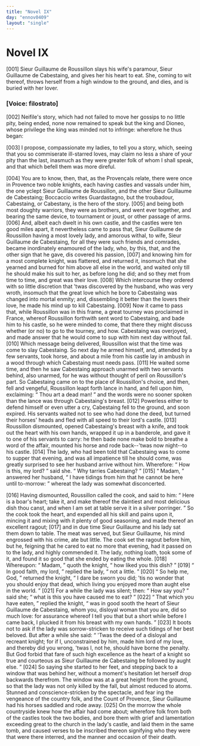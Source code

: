 ```yaml
---
title: "Novel IX"
day: "ennov0409"
layout: "single"
---
```

<div id="nov0409" type="novella" who="filostrato">
 <h1>
  Novel IX
 </h1>
 <argument>
  <p>
   <a name="p04090001">
    [001]
   </a>
   Sieur Guillaume de Roussillon slays his wife's paramour,
 Sieur Guillaume de Cabestaing, and gives her his
 heart to eat. She, coming to wit thereof, throws
 herself from a high window to the ground, and dies,
	and is buried with her lover.
  </p>
 </argument>
 <p>
  <h3>
   [Voice: filostrato]
  </h3>
 </p>
 <div3 type="commentary" who="author">
  <p>
   <a name="p04090002">
    [002]
   </a>
   Neifile's
   story, which had not failed to
	move her gossips to no
	little pity, being ended, none now remained to speak but the king
	and Dioneo, whose privilege the king was minded not to infringe:
	wherefore he thus began:
  </p>
 </div3>
 <div3 type="commentary" who="filostrato">
  <p>
   <a name="p04090003">
    [003]
   </a>
   I propose, compassionate my ladies, to
	tell you a story, which, seeing that you so commiserate ill-starred
	loves, may claim no less a share of your pity than the last, inasmuch
	as they were greater folk of whom I shall speak, and that which
	befell them was more direful.
  </p>
 </div3>
 <p>
  <a name="p04090004">
   [004]
  </a>
  You are to know, then, that, as the Proven&ccedil;als relate, there
 were once in Provence two noble knights, each having castles and
 vassals under him, the one yclept Sieur Guillaume de Roussillon,
 and the other Sieur Guillaume de Cabestaing;
  <note>
   Boccaccio writes
 Guardastagno, but the troubadour, Cabestaing, or
	Cabestany, is the hero of the story.
  </note>
  <a name="p04090005">
   [005]
  </a>
  and being both
 most doughty warriors, they were as brothers, and went ever together,
 and bearing the same device, to tournament or joust, or
 other passage of arms.
  <a name="p04090006">
   [006]
  </a>
  And, albeit each dwelt in his own castle,
 and the castles were ten good miles apart, it nevertheless came to
 pass that, Sieur Guillaume de Roussillon having a most lovely lady,
 and amorous withal, to wife, Sieur Guillaume de Cabestaing, for all
 they were such friends and comrades, became inordinately enamoured
 of the lady, who, by this, that, and the other sign that he gave,
 dis
  covered
 his passion,
  <a name="p04090007">
   [007]
  </a>
  and knowing him for a most complete knight,
 was flattered, and returned it, insomuch that she yearned and burned
 for him above all else in the world, and waited only till he should
 make his suit to her, as before long he did; and so they met from
 time to time, and great was their love.
  <a name="p04090008">
   [008]
  </a>
  Which intercourse they
 ordered with so little discretion that 'twas discovered by the husband,
 who was very wroth, insomuch that the great love which he bore to
 Cabestaing was changed into mortal enmity; and, dissembling it
 better than the lovers their love, he made his mind up to kill Cabestaing.
  <a name="p04090009">
   [009]
  </a>
  Now it came to pass that, while Roussillon was in this
 frame, a great tourney was proclaimed in France, whereof Roussillon
 forthwith sent word to Cabestaing, and bade him to his castle, so he
 were minded to come, that there they might discuss whether (or no)
 to go to the tourney, and how. Cabestaing was overjoyed, and
 made answer that he would come to sup with him next day without
 fail.
  <a name="p04090010">
   [010]
  </a>
  Which message being delivered, Roussillon wist that the
 time was come to slay Cabestaing. So next day he armed himself,
 and, attended by a few servants, took horse, and about a mile from
 his castle lay in ambush in a wood through which Cabestaing must
 needs pass.
  <a name="p04090011">
   [011]
  </a>
  He waited some time, and then he saw Cabestaing
 approach unarmed with two servants behind, also unarmed, for he
 was without thought of peril on Roussillon's part. So Cabestaing
 came on to the place of Roussillon's choice, and then, fell and vengeful,
 Roussillon leapt forth lance in hand, and fell upon him, exclaiming:
  <q direct="unspecified">
   Thou art a dead man!
  </q>
  and the words were no sooner
 spoken than the lance was through Cabestaing's breast.
  <a name="p04090012">
   [012]
  </a>
  Powerless
 either to defend himself or even utter a cry, Cabestaing fell to the
 ground, and soon expired. His servants waited not to see who had
 done the deed, but turned their horses' heads and fled with all speed
 to their lord's castle.
  <a name="p04090013">
   [013]
  </a>
  Roussillon dismounted, opened Cabestaing's
 breast with a knife, and took out the heart with his own hands,
 wrapped it up in a banderole, and gave it to one of his servants to
 carry: he then bade none make bold to breathe a word of the affair,
 mounted his horse and rode back--'twas now night--to his castle.
  <a name="p04090014">
   [014]
  </a>
  The lady, who had been told that Cabestaing was to come to supper
 that evening, and was all impatience till he should come, was greatly
 surprised to see her husband arrive without him. Wherefore:
  <q direct="unspecified">
   How is this, my lord?
  </q>
  said she.
  <q direct="unspecified">
   Why tarries Cabestaing?
  </q>
  <a name="p04090015">
   [015]
  </a>
  <q direct="unspecified">
   Madam,
  </q>
  answered her husband,
  <q direct="unspecified">
   I have tidings from him that he
 cannot be here until to-morrow:
  </q>
  whereat the lady was somewhat
 disconcerted.
 </p>
 <p>
  <a name="p04090016">
   [016]
  </a>
  Having dismounted, Roussillon called the cook, and said to him:
  <q direct="unspecified">
   Here is a boar's heart; take it, and make thereof the daintiest
 and most delicious dish thou canst, and when I am set at table serve
 it in a silver porringer.
  </q>
  So the cook took the heart, and expended
 all his skill and pains upon it, mincing it and mixing with it plenty
 of good seasoning, and made thereof an excellent ragout;
  <a name="p04090017">
   [017]
  </a>
  and in due
 time Sieur Guillaume and his lady sat them down to table. The
 meat was served, but Sieur Guillaume, his mind engrossed with his
 crime, ate but little. The cook set the ragout before him, but he,
 feigning that he cared to eat no more that evening, had it passed on
 to the lady, and highly commended it. The lady, nothing loath,
 took some of it, and found it so good that she ended by eating the
 whole.
  <a name="p04090018">
   [018]
  </a>
  Whereupon:
  <q direct="unspecified">
   Madam,
  </q>
  quoth the knight,
  <q direct="unspecified">
   how liked
 you this dish?
  </q>
  <a name="p04090019">
   [019]
  </a>
  <q direct="unspecified">
   In good faith, my lord,
  </q>
  replied the lady,
  <q direct="unspecified">
   not
 a little.
  </q>
  <a name="p04090020">
   [020]
  </a>
  <q direct="unspecified">
   So help me, God,
  </q>
  returned the knight,
  <q direct="unspecified">
   I dare be
 sworn you did; 'tis no wonder that you should enjoy that dead, which
 living you enjoyed more than aught else in the world.
  </q>
  <a name="p04090021">
   [021]
  </a>
  For a while
 the lady was silent; then:
  <q direct="unspecified">
   How say you?
  </q>
  said she;
  <q direct="unspecified">
   what is
 this you have caused me to eat?
  </q>
  <a name="p04090022">
   [022]
  </a>
  <q direct="unspecified">
   That which you have eaten,
  </q>
  replied the knight,
  <q direct="unspecified">
   was in good sooth the heart of Sieur Guillaume
 de Cabestaing, whom you, disloyal woman that you are, did so much
 love: for assurance whereof I tell you that but a short while before
 I came back, I plucked it from his breast with my own hands.
  </q>
  <a name="p04090023">
   [023]
  </a>
  It
 boots not to ask if the lady was sorrow-stricken to receive such tidings
 of her best beloved. But after a while she said:
  <q direct="unspecified">
   'Twas the deed
 of a disloyal and recreant knight; for if I, unconstrained by him, made
 him lord of my love, and thereby did you wrong, 'twas I, not he,
 should have borne the penalty. But God forbid that fare of such
 high excellence as the heart of a knight so true and courteous as Sieur
 Guillaume de Cabestaing be followed by aught else.
  </q>
  <a name="p04090024">
   [024]
  </a>
  So saying she
 started to her feet, and stepping back to a window that was behind
 her, without a moment's hesitation let herself drop backwards
 therefrom. The window was at a great height from the ground, so
 that the lady was not only killed by the fall, but almost reduced to
 atoms. Stunned and conscience-stricken by the spectacle, and fear
  ing
 the vengeance of the country folk, and the Count of Provence,
 Sieur Guillaume had his horses saddled and rode away.
  <a name="p04090025">
   [025]
  </a>
  On the
 morrow the whole countryside knew how the affair had come about;
 wherefore folk from both of the castles took the two bodies, and bore
 them with grief and lamentation exceeding great to the church in the
 lady's castle, and laid them in the same tomb, and caused verses to
 be inscribed thereon signifying who they were that were there
 interred, and the manner and occasion of their death.
 </p>
</div>